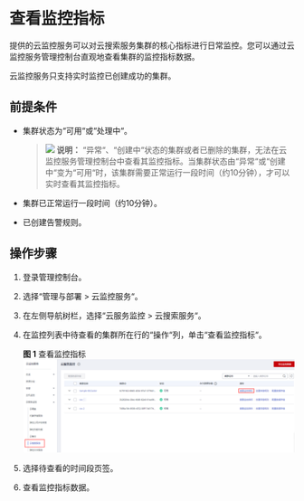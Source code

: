 # 查看监控指标<a name="css_01_0044"></a>

提供的云监控服务可以对云搜索服务集群的核心指标进行日常监控。您可以通过云监控服务管理控制台直观地查看集群的监控指标数据。

云监控服务只支持实时监控已创建成功的集群。

## 前提条件<a name="section1839919421279"></a>

-   集群状态为“可用“或“处理中“。

    >![](public_sys-resources/icon-note.gif) **说明：** 
    >“异常“、“创建中“状态的集群或者已删除的集群，无法在云监控服务管理控制台中查看其监控指标。当集群状态由“异常“或“创建中“变为“可用“时，该集群需要正常运行一段时间（约10分钟），才可以实时查看其监控指标。

-   集群已正常运行一段时间（约10分钟）。
-   已创建告警规则。

## 操作步骤<a name="section1482553663115"></a>

1.  登录管理控制台。
2.  选择“管理与部署 \> 云监控服务“。
3.  在左侧导航树栏，选择“云服务监控 \> 云搜索服务“。
4.  在监控列表中待查看的集群所在行的“操作“列，单击“查看监控指标“。

    **图 1**  查看监控指标<a name="fig19856911111015"></a>  
    ![](figures/查看监控指标.png "查看监控指标")

5.  选择待查看的时间段页签。
6.  查看监控指标数据。

